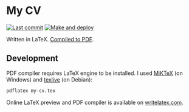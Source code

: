 # My CV

[![Last commit](https://img.shields.io/github/last-commit/phts/my-cv/master.svg)](https://github.com/phts/my-cv)
[![Make and deploy](https://github.com/phts/my-cv/workflows/Make%20and%20deploy/badge.svg)](https://github.com/phts/my-cv/actions)

Written in LaTeX.
[Compiled to PDF](https://phts.github.io/my-cv/Phil%20Tsaryk%20-%20CV.pdf).

## Development

PDF compiler requires LaTeX engine to be installed.
I used [MiKTeX](http://miktex.org/download) (on Windows) and
[texlive](https://www.tug.org/texlive/) (on Debian):

```bash
pdflatex my-cv.tex
```

Online LaTeX preview and PDF compiler is available on
[writelatex.com](https://www.writelatex.com).
